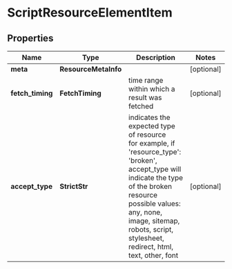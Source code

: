 # ScriptResourceElementItem


## Properties

| Name | Type | Description | Notes |
|------------ | ------------- | ------------- | -------------|
**meta** | **ResourceMetaInfo** |  |[optional]|
**fetch_timing** | **FetchTiming** | time range within which a result was fetched |[optional]|
**accept_type** | **StrictStr** | indicates the expected type of resource<br>for example, if 'resource_type': 'broken', accept_type will indicate the type of the broken resource<br>possible values:<br>any, none, image, sitemap, robots, script, stylesheet, redirect, html, text, other, font |[optional]|